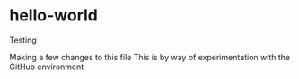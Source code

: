# hello-world
Testing

Making a few changes to this file
This is by way of experimentation with the GitHub environment
